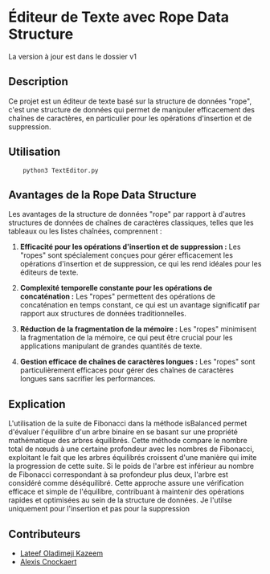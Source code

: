 # Éditeur de Texte avec Rope Data Structure
La version à jour est dans le dossier v1
## Description

Ce projet est un éditeur de texte basé sur la structure de données "rope", c'est une structure de données qui permet de manipuler efficacement des chaînes de caractères, en particulier pour les opérations d'insertion et de suppression.

## Utilisation

```
    python3 TextEditor.py
```

## Avantages de la Rope Data Structure

Les avantages de la structure de données "rope" par rapport à d'autres structures de données de chaînes de caractères classiques, telles que les tableaux ou les listes chaînées, comprennent :

1. **Efficacité pour les opérations d'insertion et de suppression :** Les "ropes" sont spécialement conçues pour gérer efficacement les opérations d'insertion et de suppression, ce qui les rend idéales pour les éditeurs de texte.

2. **Complexité temporelle constante pour les opérations de concaténation :** Les "ropes" permettent des opérations de concaténation en temps constant, ce qui est un avantage significatif par rapport aux structures de données traditionnelles.

3. **Réduction de la fragmentation de la mémoire :** Les "ropes" minimisent la fragmentation de la mémoire, ce qui peut être crucial pour les applications manipulant de grandes quantités de texte.

4. **Gestion efficace de chaînes de caractères longues :** Les "ropes" sont particulièrement efficaces pour gérer des chaînes de caractères longues sans sacrifier les performances.


## Explication
L'utilisation de la suite de Fibonacci dans la méthode isBalanced permet d'évaluer l'équilibre d'un arbre binaire en se basant sur une propriété mathématique des arbres équilibrés. Cette méthode compare le nombre total de nœuds à une certaine profondeur avec les nombres de Fibonacci, exploitant le fait que les arbres équilibrés croissent d'une manière qui imite la progression de cette suite. Si le poids de l'arbre est inférieur au nombre de Fibonacci correspondant à sa profondeur plus deux, l'arbre est considéré comme déséquilibré. Cette approche assure une vérification efficace et simple de l'équilibre, contribuant à maintenir des opérations rapides et optimisées au sein de la structure de données.
Je l'utilse uniquement pour l'insertion et pas pour la suppression

## Contributeurs

- [Lateef Oladimeji Kazeem](https://github.com/votre-utilisateur)
- [Alexis Cnockaert](https://github.com/autre-contributeur)
